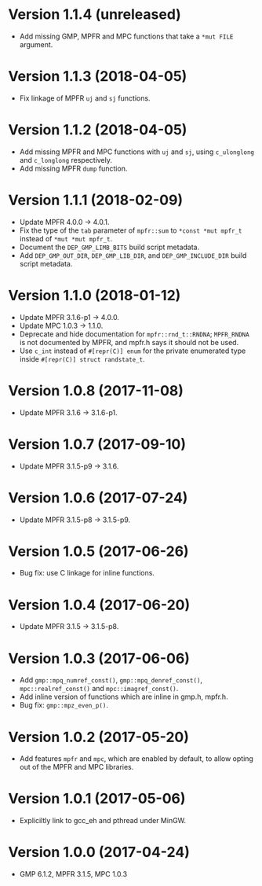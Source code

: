 Version 1.1.4 (unreleased)
==========================

* Add missing GMP, MPFR and MPC functions that take a `*mut FILE`
  argument.

Version 1.1.3 (2018-04-05)
==========================

* Fix linkage of MPFR `uj` and `sj` functions.

Version 1.1.2 (2018-04-05)
==========================

* Add missing MPFR and MPC functions with `uj` and `sj`, using
  `c_ulonglong` and `c_longlong` respectively.
* Add missing MPFR `dump` function.

Version 1.1.1 (2018-02-09)
==========================

* Update MPFR 4.0.0 -> 4.0.1.
* Fix the type of the `tab` parameter of `mpfr::sum` to
  `*const *mut mpfr_t` instead of `*mut *mut mpfr_t`.
* Document the `DEP_GMP_LIMB_BITS` build script metadata.
* Add `DEP_GMP_OUT_DIR`, `DEP_GMP_LIB_DIR`, and `DEP_GMP_INCLUDE_DIR`
  build script metadata.

Version 1.1.0 (2018-01-12)
==========================

* Update MPFR 3.1.6-p1 -> 4.0.0.
* Update MPC 1.0.3 -> 1.1.0.
* Deprecate and hide documentation for `mpfr::rnd_t::RNDNA`;
  `MPFR_RNDNA` is not documented by MPFR, and mpfr.h says it should
  not be used.
* Use `c_int` instead of `#[repr(C)] enum` for the private enumerated
  type inside `#[repr(C)] struct randstate_t`.

Version 1.0.8 (2017-11-08)
==========================

* Update MPFR 3.1.6 -> 3.1.6-p1.

Version 1.0.7 (2017-09-10)
==========================

* Update MPFR 3.1.5-p9 -> 3.1.6.

Version 1.0.6 (2017-07-24)
==========================

* Update MPFR 3.1.5-p8 -> 3.1.5-p9.

Version 1.0.5 (2017-06-26)
==========================

* Bug fix: use C linkage for inline functions.

Version 1.0.4 (2017-06-20)
==========================

* Update MPFR 3.1.5 -> 3.1.5-p8.

Version 1.0.3 (2017-06-06)
==========================

* Add `gmp::mpq_numref_const()`, `gmp::mpq_denref_const()`,
  `mpc::realref_const()` and `mpc::imagref_const()`.
* Add inline version of functions which are inline in gmp.h, mpfr.h.
* Bug fix: `gmp::mpz_even_p()`.

Version 1.0.2 (2017-05-20)
==========================

* Add features `mpfr` and `mpc`, which are enabled by default, to
  allow opting out of the MPFR and MPC libraries.

Version 1.0.1 (2017-05-06)
==========================

* Expliciltly link to gcc_eh and pthread under MinGW.

Version 1.0.0 (2017-04-24)
==========================

* GMP 6.1.2, MPFR 3.1.5, MPC 1.0.3
